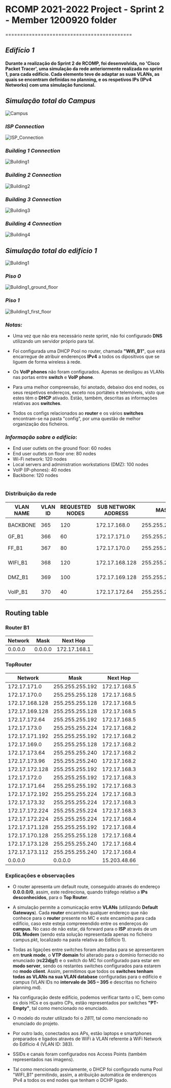 # RCOMP 2021-2022 Project - Sprint 2 - Member 1200920 folder
===========================================

## ***Edifício 1***

#### Durante a realização do Sprint 2 de RCOMP, foi desenvolvida, no 'Cisco Packet Tracer', uma simulação da rede anteriormente realizada no sprint 1, para cada edifício. Cada elemento teve de adaptar as suas VLANs, as quais se encontram definidas no planning, e os respetivos IPs (IPv4 Networks) com uma simulação funcional.

###

## *Simulação total do Campus*

![Campus](Backbone.png)

### *ISP Connection*

![ISP_Connection](Backbone_ISP.png)

### *Building 1 Connection*

![Building1](Backbone_building1.png)

### *Building 2 Connection*

![Building2](Backbone_building2.png)

### *Building 3 Connection*

![Building3](Backbone_building3.png)

### *Building 4 Connection*

![Building4](Backbone_building4.png)

## *Simulação total do edifício 1*

![Building1](Building1.png)

### *Piso 0*

![Building1_ground_floor](Building1_ground_floor.png)


### *Piso 1*

![Building1_first_floor](Building1_first_floor.png)


### *Notas:*

* Uma vez que não era necessário neste sprint, não foi configurado **DNS** utilizando um servidor próprio para tal.

* Foi configurada uma DHCP Pool no router, chamada **"Wifi_B1"**, que está encarregue de atribuir enderenços **IPv4** a todos os dipositivos que se liguem de forma wireless à rede.

* Os **VoIP phones** não foram configurados. Apenas se desligou as VLANs nas portas entre **switch** e **VoIP phone**.

* Para uma melhor compreensão, foi anotado, debaixo dos end nodes, os seus respetivos endereços, exceto nos portáteis e telemóveis, visto que estes têm o **DHCP** ativado. Estão, também, descritas as informações relativas aos **switches**.

* Todos os configs relacionados ao **router** e os vários **switches** encontram-se na pasta "config", por uma questão de melhor organização dos ficheiros.


### *Informação sobre o edifício*:

- End user outlets on the ground floor: 60 nodes
- End user outlets on floor one: 80 nodes
- Wi-Fi network: 120 nodes
- Local servers and administration workstations (DMZ): 100 nodes
- VoIP (IP-phones): 40 nodes
- Backbone: 120 nodes

#

### Distribuição da rede

| VLAN NAME | VLAN ID | REQUESTED NODES | SUB NETWORK ADDRESS | MASK            | ADDRESS RANGE      | NETWORK ADDRESS | BROADCAST ADDRESS | FIRST VALID NODE ADDRESS | LAST VALID NODE ADDRESS |
|-----------|---------|-----------------|---------------------|-----------------|--------------------|-----------------|-------------------|--------------------------|-------------------------|
| BACKBONE  | 365     | 120             | 172.17.168.0        | 255.255.255.128 | 172.17.168.0-127   | 172.17.168.0    | 172.17.168.127    | 172.17.168.1             | 172.17.168.127          |
| GF_B1     | 366     | 60              | 172.17.171.0        | 255.255.255.192 | 172.17.171.0-63    | 172.17.171.0    | 172.17.171.63     | 172.17.171.1             | 172.17.171.63           |
| FF_B1     | 367     | 80              | 172.17.170.0        | 255.255.255.128 | 172.17.170.0-127   | 172.17.170.0    | 172.17.170.127    | 172.17.170.1             | 172.17.170.127          |
| WIFI_B1   | 368     | 120             | 172.17.168.128      | 255.255.255.128 | 172.17.168.128-255 | 172.17.168.128  | 172.17.168.255    | 172.17.168.129           | 172.17.168.255          |
| DMZ_B1    | 369     | 100             | 172.17.169.128      | 255.255.255.128 | 172.17.169.128-255 | 172.17.169.128  | 172.17.169.255    | 172.17.169.129           | 172.17.169.255          |
| VoIP_B1   | 370     | 40              | 172.17.172.64       | 255.255.255.128 | 172.17.172.64-127  | 172.17.172.64   | 172.17.172.127    | 172.17.172.65            | 172.17.172.127          |


## Routing table

### Router B1
| Network        | Mask            | Next Hop       |
|----------------|-----------------|----------------|
| 0.0.0.0        | 0.0.0.0         | 172.17.168.1   |


### TopRouter
| Network        | Mask            | Next Hop     |
|----------------|-----------------|--------------|
| 172.17.171.0   | 255.255.255.192 | 172.17.168.5 |
| 172.17.170.0 | 255.255.255.128 | 172.17.168.5 |
| 172.17.168.128   | 255.255.255.128 | 172.17.168.5 |
| 172.17.169.128  | 255.255.255.128 | 172.17.168.5 |
| 172.17.172.64  | 255.255.255.192 | 172.17.168.5 |
| 172.17.173.0 | 255.255.255.224 | 172.17.168.2 |
| 172.17.171.192   | 255.255.255.192	| 172.17.168.2 |
| 172.17.169.0  | 255.255.255.128 | 172.17.168.2 |
| 172.17.173.64 | 255.255.255.240	 | 172.17.168.2 |
| 172.17.173.96  | 255.255.255.240 | 172.17.168.2 |
| 172.17.172.128 | 255.255.255.192	 | 172.17.168.3 |
| 172.17.172.0 | 255.255.255.192 | 172.17.168.3 |
| 172.17.171.64 | 255.255.255.192 | 172.17.168.3 |
| 172.17.172.192 | 255.255.255.224 | 172.17.168.3 |
| 172.17.173.32 | 255.255.255.224 | 172.17.168.3 |
| 172.17.172.224   | 255.255.255.224 | 172.17.168.3 |
| 172.17.172.224   | 	255.255.255.224 | 172.17.168.4 |
| 172.17.171.128   | 255.255.255.192	 | 172.17.168.4 |
| 172.17.170.128 | 255.255.255.128 | 172.17.168.4 |
| 172.17.173.128 | 255.255.255.240 | 172.17.168.4 |
| 172.17.173.112 | 255.255.255.240 | 172.17.168.4 |
| 0.0.0.0        | 0.0.0.0         | 15.203.48.66 |

###

### Explicações e observações

* O router apresenta um default route, conseguido através do endereço **0.0.0.0/0**, assim, este redireciona, quando tráfego relativo a **IPs desconhecidos**, para o **Top Router**.


* A simulação permite a comunicação entre **VLANs** (utilizando **Default Gateways**). Cada **router** encaminha qualquer endereço que não conhece para o **router** presente no MC e este encaminha para cada edifício, caso este esteja compreeendido entre os endereços do **campus**. No caso de não estar, dá forward para o **ISP** através de um **DSL Modem** (sendo esta solução representada apenas no ficheiro campus.pkt, localizado na pasta relativa ao Edifício 1).


* Todas as ligações entre switches foram alteradas para se apresentarem em **trunk mode**, o **VTP domain** foi alterado para o domínio fornecido no enunciado (**rc22djg1**) e o switch do MC foi configurado para estar em **modo server**, sendo os restantes switches configurados para estarem no **modo client**. Assim, permitimos que todos os **switches tenham todas as VLANs na sua VLAN database** configuradas para o edifício e campus (VLAN IDs no **intervalo de 365 – 395** e descritas no ficheiro planning.md).


* Na configuração deste edifício, podemos verificar tanto o IC, bem como os dois HCs e os quatro CPs, estão representados por switches **"PT-Empty"**, tal como mencionado no enunciado.


* O modelo do router utilizado foi o *2811*, tal como mencionado no enunciado do projeto.


* Por outro lado, conectados aos APs, estão laptops e smartphones preparados e ligados através de WiFi à VLAN referente à WiFi Network do Edifício 4 (VLAN ID: 383).


* SSIDs e canais foram configurados nos Access Points (também representados nas imagens).


* Tal como mencionado previamente, o DHCP foi configurado numa Pool "WIFI_B1" permitindo, assim, a atribuição automática de enderenços IPv4 a todos os end nodes que tenham o DCHP ligado.
